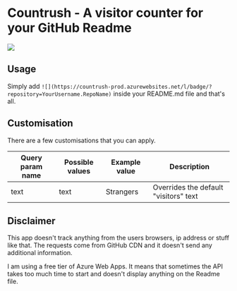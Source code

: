 # Countrush - A visitor counter for your GitHub Readme

![](https://countrush-prod.azurewebsites.net/l/badge/?repository=kasuken.countrush)

## Usage

Simply add `![](https://countrush-prod.azurewebsites.net/l/badge/?repository=YourUsername.RepoName)` inside your README.md file and that's all.

## Customisation

There are a few customisations that you can apply.

| Query param name | Possible values                      | Example value      | Description                                         |
|------------------|--------------------------------------|--------------------|-----------------------------------------------------|
| text             | text                                 | Strangers          | Overrides the default "visitors" text               |

## Disclaimer

This app doesn't track anything from the users browsers, ip address or stuff like that. The requests come from GitHub CDN and it doesn't send any additional information.

I am using a free tier of Azure Web Apps. It means that sometimes the API takes too much time to start and doesn't display anything on the Readme file.
